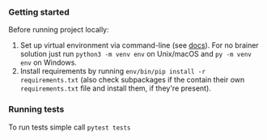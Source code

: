 ### Getting started

Before running project locally:
1. Set up virtual environment via command-line (see [docs](https://docs.python.org/3/library/venv.html)). For no brainer solution just run `python3 -m venv env` on Unix/macOS and `py -m venv env` on Windows.
2. Install requirements by running `env/bin/pip install -r requirements.txt` 
   (also check subpackages if the contain their own `requirements.txt` file and install them, if they're present).

### Running tests

To run tests simple call `pytest tests`
